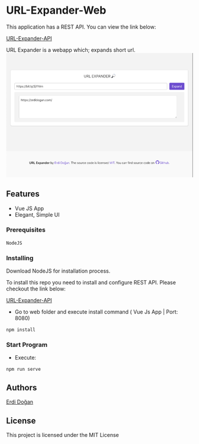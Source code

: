 # URL-Expander-Web



This application has a REST API. You can view the link below:

[URL-Expander-API](https://github.com/erdidogan/URL-Expander-API#url-expander-api)

URL Expander is a webapp which; expands short url. 
![Image](./assets/1.png "App")


## Features
* Vue JS App
* Elegant, Simple UI


### Prerequisites
 
```
NodeJS
```

### Installing

Download NodeJS for installation process.

To install this repo you need to install and configure REST API. Please checkout the link below:

[URL-Expander-API](https://github.com/erdidogan/URL-Expander-API#url-expander-api)

- Go to web folder and execute install command ( Vue Js App | Port: 8080)
```
npm install
```


### Start Program

- Execute:
```
npm run serve
```

## Authors

 [Erdi Doğan](https://www.linkedin.com/in/doganerdi) 


## License

This project is licensed under the MIT License 



